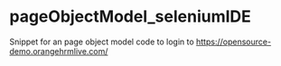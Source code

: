 # pageObjectModel_seleniumIDE

Snippet for an page object model code to login to  https://opensource-demo.orangehrmlive.com/
